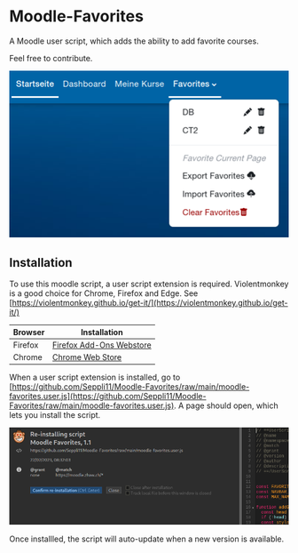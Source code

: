 # Moodle-Favorites
A Moodle user script, which adds the ability to add favorite courses.

Feel free to contribute.

![image-20230223172825027](res/screenshot1.png)

## Installation
To use this moodle script, a user script extension is required. Violentmonkey is a good choice for Chrome, Firefox and Edge. See [https://violentmonkey.github.io/get-it/](https://violentmonkey.github.io/get-it/)


| Browser | Installation                                                                                                       |
| ------- | ------------------------------------------------------------------------------------------------------------------ |
| Firefox | [Firefox Add-Ons Webstore](https://addons.mozilla.org/en-US/firefox/addon/violentmonkey/)                          |
| Chrome  | [Chrome Web Store](https://chrome.google.com/webstore/detail/violentmonkey/jinjaccalgkegednnccohejagnlnfdag?hl=en) |

When a user script extension is installed, go to [https://github.com/Seppli11/Moodle-Favorites/raw/main/moodle-favorites.user.js](https://github.com/Seppli11/Moodle-Favorites/raw/main/moodle-favorites.user.js). 
A page should open, which lets you install the script.

![Screenshot from 2023-02-23 15-35-01](res/installation.png)

Once installled, the script will auto-update when a new version is available.